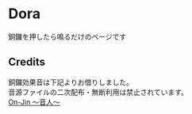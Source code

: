 Dora
===

銅鑼を押したら鳴るだけのページです


## Credits

銅鑼効果音は下記よりお借りしました。  
音源ファイルの二次配布・無断利用は禁止されています。  
[On-Jin ～音人～](http://www.yen-soft.com/ssse/)
